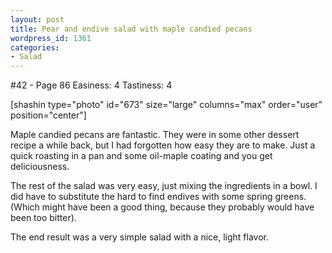 ```yaml
---
layout: post
title: Pear and endive salad with maple candied pecans
wordpress_id: 1361
categories:
- Salad
---
```


#42 - Page 86
Easiness: 4
Tastiness: 4

[shashin type="photo" id="673" size="large" columns="max" order="user" position="center"]

Maple candied pecans are fantastic. They were in some other dessert recipe a while back, but I had forgotten how easy they are to make. Just a quick roasting in a pan and some oil-maple coating and you get deliciousness.

The rest of the salad was very easy, just mixing the ingredients in a bowl. I did have to substitute the hard to find endives with some spring greens. (Which might have been a good thing, because they probably would have been too bitter).

The end result was a very simple salad with a nice, light flavor.
